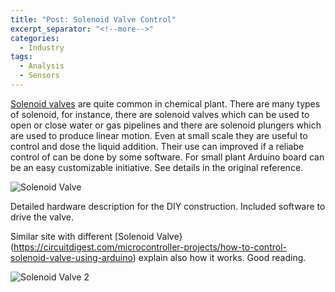 ```yaml
---
title: "Post: Solenoid Valve Control"
excerpt_separator: "<!--more-->"
categories:
  - Industry
tags:
  - Analysis
  - Sensors
---
```


[Solenoid valves](https://bc-robotics.com/tutorials/controlling-a-solenoid-valve-with-arduino/) are quite common in chemical plant. There are many types of solenoid, for instance, there are solenoid valves which can be used to open or close water or gas pipelines and there are solenoid plungers which are used to produce linear motion. Even at small scale they are useful to control and dose the liquid addition. Their use can improved if a reliabe control of can be done by some software. For small plant Arduino board can be an easy customizable initiative. See details in the original reference.

![Solenoid Valve](https://bc-robotics.com/wp-content/uploads/2015/07/solenoid-13-1024x678.jpg)

Detailed hardware description for the DIY construction. Included software to drive the valve.

Similar site with different [Solenoid Valve} (https://circuitdigest.com/microcontroller-projects/how-to-control-solenoid-valve-using-arduino) explain also how it works. Good reading.

![Solenoid Valve 2](https://circuitdigest.com/sites/default/files/inlineimages/u1/Solenoid-Valve.png)





